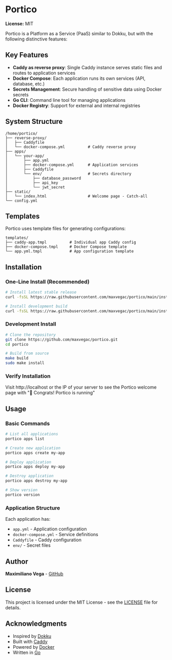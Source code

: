 # Portico
**License:** MIT  

Portico is a Platform as a Service (PaaS) similar to Dokku, but with the following distinctive features:

## Key Features

- **Caddy as reverse proxy**: Single Caddy instance serves static files and routes to application services
- **Docker Compose**: Each application runs its own services (API, database, etc.)
- **Secrets Management**: Secure handling of sensitive data using Docker secrets
- **Go CLI**: Command line tool for managing applications
- **Docker Registry**: Support for external and internal registries

## System Structure

```
/home/portico/
├── reverse-proxy/
│   ├── Caddyfile
│   └── docker-compose.yml          # Caddy reverse proxy
├── apps/
│   └── your-app/
│       ├── app.yml
│       ├── docker-compose.yml      # Application services
│       ├── Caddyfile
│       └── env/                    # Secrets directory
│           ├── database_password
│           ├── api_key
│           └── jwt_secret
├── static/
│   └── index.html                  # Welcome page - Catch-all
└── config.yml
```

## Templates

Portico uses template files for generating configurations:

```
templates/
├── caddy-app.tmpl          # Individual app Caddy config
├── docker-compose.tmpl     # Docker Compose template
└── app.yml.tmpl            # App configuration template
```

## Installation

### One-Line Install (Recommended)

```bash
# Install latest stable release
curl -fsSL https://raw.githubusercontent.com/maxvegac/portico/main/install.sh | bash

# Install development build
curl -fsSL https://raw.githubusercontent.com/maxvegac/portico/main/install.sh | bash -s -- --dev
```

### Development Install

```bash
# Clone the repository
git clone https://github.com/maxvegac/portico.git
cd portico

# Build from source
make build
sudo make install
```

### Verify Installation

Visit http://localhost or the IP of your server to see the Portico welcome page with "🎉 Congrats! Portico is running"

## Usage

### Basic Commands

```bash
# List all applications
portico apps list

# Create new application
portico apps create my-app

# Deploy application
portico apps deploy my-app

# Destroy application
portico apps destroy my-app

# Show version
portico version
```

### Application Structure

Each application has:
- `app.yml` - Application configuration
- `docker-compose.yml` - Service definitions
- `Caddyfile` - Caddy configuration
- `env/` - Secret files

## Author

**Maximiliano Vega** - [GitHub](https://github.com/maxvegac)

## License

This project is licensed under the MIT License - see the [LICENSE](LICENSE) file for details.

## Acknowledgments

- Inspired by [Dokku](https://dokku.com/)
- Built with [Caddy](https://caddyserver.com/)
- Powered by [Docker](https://www.docker.com/)
- Written in [Go](https://golang.org/)
